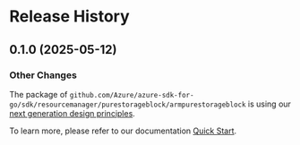 # Release History

## 0.1.0 (2025-05-12)
### Other Changes

The package of `github.com/Azure/azure-sdk-for-go/sdk/resourcemanager/purestorageblock/armpurestorageblock` is using our [next generation design principles](https://azure.github.io/azure-sdk/general_introduction.html).

To learn more, please refer to our documentation [Quick Start](https://aka.ms/azsdk/go/mgmt).